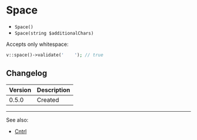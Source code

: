 # Space

- `Space()`
- `Space(string $additionalChars)`

Accepts only whitespace:

```php
v::space()->validate('    '); // true
```

## Changelog

Version | Description
--------|-------------
  0.5.0 | Created

***
See also:

- [Cntrl](Cntrl.md)

